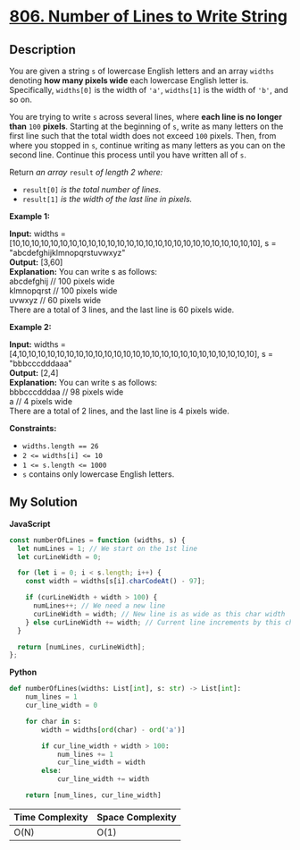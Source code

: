 # [806. Number of Lines to Write String](https://leetcode.com/problems/number-of-lines-to-write-string)

## Description

You are given a string `s` of lowercase English letters and an array `widths` denoting **how many pixels wide** each lowercase English letter is. Specifically, `widths[0]` is the width of `'a'`, `widths[1]` is the width of `'b'`, and so on.

You are trying to write `s` across several lines, where **each line is no longer than** `100` **pixels**. Starting at the beginning of `s`, write as many letters on the first line such that the total width does not exceed `100` pixels. Then, from where you stopped in `s`, continue writing as many letters as you can on the second line. Continue this process until you have written all of `s`.

Return _an array_ `result` _of length 2 where:_

- `result[0]` _is the total number of lines._
- `result[1]` _is the width of the last line in pixels._

**Example 1:**

**Input:** widths = \[10,10,10,10,10,10,10,10,10,10,10,10,10,10,10,10,10,10,10,10,10,10,10,10,10,10\], s = "abcdefghijklmnopqrstuvwxyz"  
**Output:** \[3,60\]  
**Explanation:** You can write s as follows:  
abcdefghij // 100 pixels wide  
klmnopqrst // 100 pixels wide  
uvwxyz // 60 pixels wide  
There are a total of 3 lines, and the last line is 60 pixels wide.

**Example 2:**

**Input:** widths = \[4,10,10,10,10,10,10,10,10,10,10,10,10,10,10,10,10,10,10,10,10,10,10,10,10,10\], s = "bbbcccdddaaa"  
**Output:** \[2,4\]  
**Explanation:** You can write s as follows:  
bbbcccdddaa // 98 pixels wide  
a // 4 pixels wide  
There are a total of 2 lines, and the last line is 4 pixels wide.

**Constraints:**

- `widths.length == 26`
- `2 <= widths[i] <= 10`
- `1 <= s.length <= 1000`
- `s` contains only lowercase English letters.

## My Solution

**JavaScript**

```js
const numberOfLines = function (widths, s) {
  let numLines = 1; // We start on the 1st line
  let curLineWidth = 0;

  for (let i = 0; i < s.length; i++) {
    const width = widths[s[i].charCodeAt() - 97];

    if (curLineWidth + width > 100) {
      numLines++; // We need a new line
      curLineWidth = width; // New line is as wide as this char width
    } else curLineWidth += width; // Current line increments by this char width
  }

  return [numLines, curLineWidth];
};
```

**Python**

```py
def numberOfLines(widths: List[int], s: str) -> List[int]:
    num_lines = 1
    cur_line_width = 0

    for char in s:
        width = widths[ord(char) - ord('a')]

        if cur_line_width + width > 100:
            num_lines += 1
            cur_line_width = width
        else:
            cur_line_width += width

    return [num_lines, cur_line_width]
```

| Time Complexity | Space Complexity |
| --------------- | ---------------- |
| O(N)            | O(1)             |

